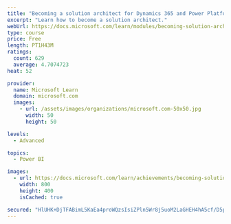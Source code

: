 ```yaml
---
title: "Becoming a solution architect for Dynamics 365 and Power Platform"
excerpt: "Learn how to become a solution architect."
webUrl: https://docs.microsoft.com/learn/modules/becoming-solution-architect/
type: course
price: Free
length: PT1H43M
ratings:
  count: 629
  average: 4.7074723
heat: 52

provider:
  name: Microsoft Learn
  domain: microsoft.com
  images:
    - url: /assets/images/organizations/microsoft.com-50x50.jpg
      width: 50
      height: 50

levels:
  - Advanced

topics:
  - Power BI

images:
  - url: https://docs.microsoft.com/learn/achievements/becoming-solution-architect-social.png
    width: 800
    height: 400
    isCached: true

secured: "HlUHK+DjTFABimL5KaEa4proWQzsIsiZPln5Wr8j5uoM2LaGHEH4hA5cf/D5pmVYhlDPZ2qnDRlVk05ZAdCtWzAcO0FLQ1vhM3hMm9bPZSz/BOafrFW+ssbVRkXC+LCkDSVEXXVb/eK1+bup2qPVdrtqz+wn0m3ypX0hJK5LHRrXIgD8zfcyjbM8eG2VZMfVkRPldOaiEscVsSi0G6q1mxqghM8jrDJzCRN2Bz3hbv5HLGXyOLCKtJ0wGqN6J4vvDCbQm537Iu0nI6ygdPqfamP+YTlg9g4+O74Zgno//xZMQqon5iEjH9J0nsLphsM+KqBuT9n3fJQbxNeLSaD5k5PVCfDyUOq/H6SZ66VXCmxZOFl8MC9/BUKrfN5Em7Ql8gykjyFnGeLznCvVApRtbB8KlhCxCYQfTqsP+twSfzk=;p4JgUJQ156oIFl5FQl3zKg=="
---
```


